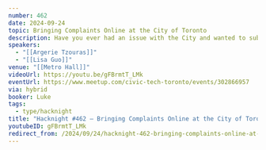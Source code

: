 ```yaml
---
number: 462
date: 2024-09-24
topic: Bringing Complaints Online at the City of Toronto
description: Have you ever had an issue with the City and wanted to submit a complaint? Previously, each of the City’s internal divisions had their own process, making it difficult to navigate. This Complaints & Compliments project is the foundational step towards unification. We will share with you some ups and downs from this project implementation and do a few interactive sessions on things to come.
speakers:
  - "[[Argerie Tzouras]]"
  - "[[Lisa Guo]]"
venue: "[[Metro Hall]]"
videoUrl: https://youtu.be/gFBrmtT_LMk
eventUrl: https://www.meetup.com/civic-tech-toronto/events/302866957
via: hybrid
booker: Luke
tags:
  - type/hacknight
title: "Hacknight #462 – Bringing Complaints Online at the City of Toronto"
youtubeID: gFBrmtT_LMk
redirect_from: /2024/09/24/hacknight-462-bringing-complaints-online-at-the-city-of-toronto-with-argerie-tzouras-lisa-guo/
---
```


